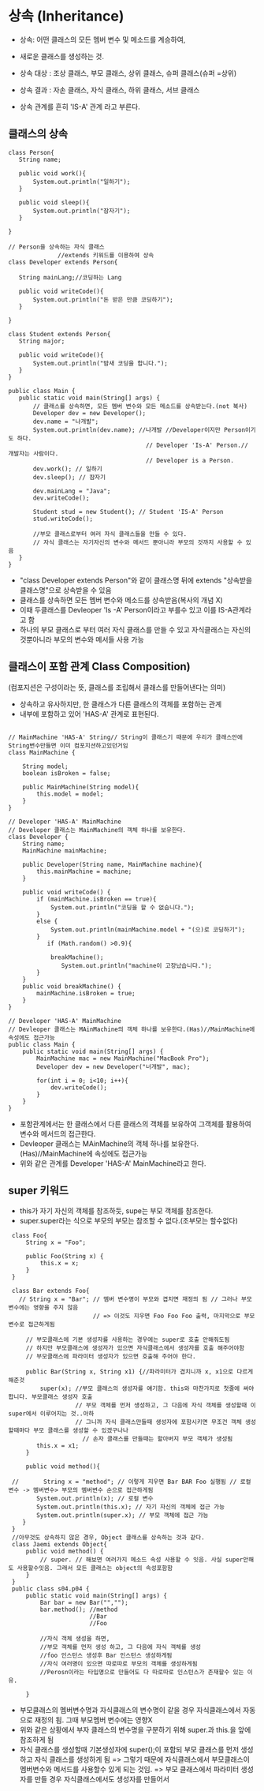 # 상속 (Inheritance)

 - 상속: 어떤 클래스의 모든 멤버 변수 및 메소드를 계승하여,
 - 새로운 클래스를 생성하는 것.
 
 - 상속 대상 : 조상 클래스, 부모 클래스, 상위 클래스, 슈퍼 클래스(슈퍼 =상위)
 - 상속 결과 : 자손 클래스, 자식 클래스, 하위 클래스, 서브 클래스
 - 상속 관계를 흔히 'IS-A' 관계 라고 부른다.
 ## 클래스의 상속
 
 ```
class Person{
    String name;

    public void work(){
        System.out.println("일하기");
    }

    public void sleep(){
        System.out.println("잠자기");
    }

}

// Person을 상속하는 자식 클래스
               //extends 키워드를 이용하여 상속
class Developer extends Person{

    String mainLang;//코딩하는 Lang

    public void writeCode(){
        System.out.println("돈 받은 만큼 코딩하기");
    }

}

class Student extends Person{
    String major;

    public void writeCode(){
        System.out.println("밤새 코딩을 합니다.");
    }
}

public class Main {
    public static void main(String[] args) {
        // 클래스를 상속하면, 모든 멤버 변수와 모든 메소드를 상속받는다.(not 복사)
        Developer dev = new Developer();
        dev.name = "나개발";
        System.out.println(dev.name); //나개발 //Developer이지만 Person이기도 하다.
                                        // Developer 'Is-A' Person.// 개발자는 사람이다.
                                        // Developer is a Person.
        dev.work(); // 일하기
        dev.sleep(); // 잠자기

        dev.mainLang = "Java";
        dev.writeCode();

        Student stud = new Student(); // Student 'IS-A' Person
        stud.writeCode();

        //부모 클래스로부터 여러 자식 클래스들을 만들 수 있다.
        // 자식 클래스는 자기자신의 변수와 메서드 뿐아니라 부모의 것까지 사용할 수 있음
    }
}
```
- "class Developer extends Person"와 같이 클래스명 뒤에 extends "상속받을 클래스명"으로 상속받을 수 있음
- 클래스를 상속하면 모든 멤버 변수와 메소드를 상속받음(복사의 개념 X)
- 이때 두클래스를 Devleoper 'Is -A' Person이라고 부를수 있고 이를 IS-A관계라고 함
- 하나의 부모 클래스로 부터 여러 자식 클래스를 만들 수 있고 자식클래스는 자신의 것뿐아니라 부모의 변수와 메서들 사용 가능 

## 클래스이 포함 관계 Class Composition)
(컴포지션은 구성이라는 뜻, 클래스를 조립해서 클래스를 만들어낸다는 의미)

- 상속하고 유사하지만, 한 클래스가 다른 클래스의 객체를 포함하는 관계
 - 내부에 포함하고 있어 'HAS-A' 관계로 표현된다.

```

// MainMachine 'HAS-A' String// String이 클래스기 때문에 우리가 클래스안에 String변수만들면 이미 컴포지션하고있던거임
class MainMachine {

    String model;
    boolean isBroken = false;

    public MainMachine(String model){
        this.model = model;
    }
}

// Developer 'HAS-A' MainMachine
// Developer 클래스는 MainMachine의 객체 하나를 보유한다.
class Developer {
    String name;
    MainMachine mainMachine;

    public Developer(String name, MainMachine machine){
        this.mainMachine = machine;
    }

    public void writeCode() {
        if (mainMachine.isBroken == true){
            System.out.println("코딩을 할 수 없습니다.");
        }
        else {
            System.out.println(mainMachine.model + "(으)로 코딩하기");
        }
           if (Math.random() >0.9){

            breakMachine();
               System.out.println("machine이 고장났습니다.");
        }
    }
    public void breakMachine() {
        mainMachine.isBroken = true;
    }
}

// Developer 'HAS-A' MainMachine
// Devleoper 클래스는 MAinMachine의 객체 하나를 보유한다.(Has)//MainMachine에 속성에도 접근가능
public class Main {
    public static void main(String[] args) {
        MainMachine mac = new MainMachine("MacBook Pro");
        Developer dev = new Developer("너개발", mac);

        for(int i = 0; i<10; i++){
            dev.writeCode();
        }
    }
}
```

- 포함관계에서는 한 클래스에서 다른 클래스의 객체를 보유하여 그객체를 활용하여 변수와 메서드의 접근한다.
- Devleoper 클래스는 MAinMachine의 객체 하나를 보유한다.(Has)//MainMachine에 속성에도 접근가능
- 위와 같은 관계를 Developer 'HAS-A' MainMachine라고 한다.
 
## super 키워드
- this가 자기 자신의 객체를 참조하듯, supe는 부모 객체를 참조한다.
- super.super라는 식으로 부모의 부모는 참조할 수 없다.(조부모는 할수없다)

```
 class Foo{
     String x = "Foo";
 
     public Foo(String x) {
         this.x = x;
     }
 }
 
 class Bar extends Foo{
   // String x = "Bar"; // 멤버 변수명이 부모와 겹치면 재정의 됨 // 그러나 부모 변수에는 영향을 주지 않음
                        // => 이것도 지우면 Foo Foo Foo 출력, 마지막으로 부모변수로 접근하게됨
 
     // 부모클래스에 기본 생성자를 사용하는 경우에는 super로 호출 안해줘도됨
     // 하지만 부모클래스에 생성자가 있으면 자식클래스에서 생성자를 호출 해주어야함
     // 부모클래스에 파라미터 생성자가 있으면 호출해 주어야 한다.
 
     public Bar(String x, String x1) {//파라미터가 겹치니까 x, x1으로 다르게해준것
         super(x); //부모 클래스의 생성자를 얘기함. this와 마찬가지로 첫줄에 써야 합니다. 부모클래스 생성자 호출
                   // 부모 객체를 먼저 생성하고, 그 다음에 자식 객체를 생성할때 이 super에서 이루어지는 것..아하
                   // 그니까 자식 클래스만들때 생성자에 포함시키면 무조건 객체 생성할때마다 부모 클래스를 생성할 수 있겠구나나
                     // 손자 클래스를 만들때는 할아버지 부모 객체가 생성됨
        this.x = x1;
     }
 
     public void method(){
 
 //       String x = "method"; // 이렇게 지우면 Bar BAR Foo 실행됨 // 로컬 변수 -> 멤버변수> 부모의 멤버변수 순으로 접근하게됨
        System.out.println(x); // 로컬 변수
        System.out.println(this.x); // 자기 자신의 객체에 접근 가능
        System.out.println(super.x); // 부모 객체에 접근 가능
    }
 }
 //아무것도 상속하지 않은 경우, Object 클래스를 상속하는 것과 같다.
 class Jaemi extends Object{
     public void method() {
         // super. // 해보면 여러가지 메소드 속성 사용할 수 잇음. 사실 super안해도 사용할수잇음. 그래서 모든 클래스는 object의 속성포함함
     }
 }
 public class s04.p04 {
     public static void main(String[] args) {
         Bar bar = new Bar("","");
         bar.method(); //method
                       //Bar
                       //Foo
 
         //자식 객체 생성을 하면,
         //부모 객체를 먼저 생성 하고, 그 다음에 자식 객체를 생성
         //foo 인스턴스 생성후 Bar 인스턴스 생성하게됨
         //자식 여러명이 있으면 따로따로 부모의 객체를 생성하게됨
         //Perosn이라는 타입명으로 만들어도 다 따로따로 인스턴스가 존재할수 있는 이유.
 
     }
```

- 부모클래스의 멤버변수명과 자식클래스의 변수명이 같을 경우 자식클래스에서 자동으로 재정의 됨. 그때 부모멤버 변수에는 영향X
- 위와 같은 상황에서 부자 클래스의 변수명을 구분하기 위해 super.과 this.을 앞에 참조하게 됨
- 자식 클래스를 생성할때 기본생성자에 super();이 포함되 부모 클래스를 먼저 생성하고 자식 클래스를 생성하게 됨
 => 그렇기 때문에 자식클래스에서 부모클래스이 멤버변수와 메서드를 사용할수 있게 되는 것임.
 => 부모 클래스에서 파라미터 생성자를 만들 경우 자식클래스에서도 생성자를 만들어서 